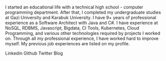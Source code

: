 
I started an educational life with a technical high school - computer programming department. After that, I completed my undergraduate studies at Gazi University and Karabuk University. I have 9+ years of professional experience as a Software Architect with Java and C#. I have experience at NoSQL, RDBMS, Javascript, Bigdata, CI Tools, Kubernetes, Cloud Programming, and various other technologies required by projects I worked on. Through all my professional experience, I have worked hard to improve myself. My previous job experiences are listed on my profile.


Linkedin
Github
Twitter
Blog

